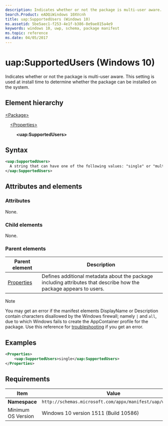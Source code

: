 ```yaml
---
description: Indicates whether or not the package is multi-user aware.
Search.Product: eADQiWindows 10XVcnh
title: uap:SupportedUsers (Windows 10)
ms.assetid: 5be5aec1-f253-4e1f-b386-8e9ae815a4e9
keywords: windows 10, uwp, schema, package manifest
ms.topic: reference
ms.date: 04/05/2017
---
```


# uap:SupportedUsers (Windows 10)

Indicates whether or not the package is multi-user aware. This setting is used at install time to determine whether the package can be installed on the system.

## Element hierarchy

[\<Package\>](element-package.md)

&nbsp;&nbsp;&nbsp;&nbsp;[\<Properties\>](element-properties.md)

&nbsp;&nbsp;&nbsp;&nbsp; &nbsp;&nbsp;&nbsp;&nbsp;**\<uap:SupportedUsers\>**

## Syntax

```xml
<uap:SupportedUsers>
  A string that can have one of the following values: "single" or "multiple".
</uap:SupportedUsers>
```

## Attributes and elements

### Attributes

None.

### Child elements

None.

### Parent elements

| Parent element | Description |
|-|-|
| [Properties](element-properties.md) | Defines additional metadata about the package including attributes that describe how the package appears to users. |

> [!NOTE]
> You may get an error if the manifest elements DisplayName or Description contain characters disallowed by the Windows firewall; namely `|` and `all`, due to which Windows fails to create the AppContainer profile for the package. Use this reference for [troubleshooting](/windows/win32/appxpkg/troubleshooting) if you get an error.

## Examples

```xml
<Properties>
    <uap:SupportedUsers>single</uap:SupportedUsers>
</Properties>
```

## Requirements

| Item | Value |
|--|--|
| **Namespace** | `http://schemas.microsoft.com/appx/manifest/uap/windows10` |
| Minimum OS Version | Windows 10 version 1511 (Build 10586) |
